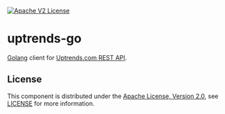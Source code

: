 [![Apache V2 License](http://img.shields.io/badge/license-Apache%20V2-blue.svg)](https://github.com/VeritasOS/uptrends-go/blob/master/LICENSE)

 uptrends-go
=============

[Golang](https://golang.org) client for [Uptrends.com REST API](https://www.uptrends.com/support/kb/api/documentation).

 License
---------

This component is distributed under the [Apache License, Version 2.0](http://www.apache.org/licenses/LICENSE-2.0),
see [LICENSE](https://github.com/VeritasOS/uptrends-go/blob/master/LICENSE) for more information.
